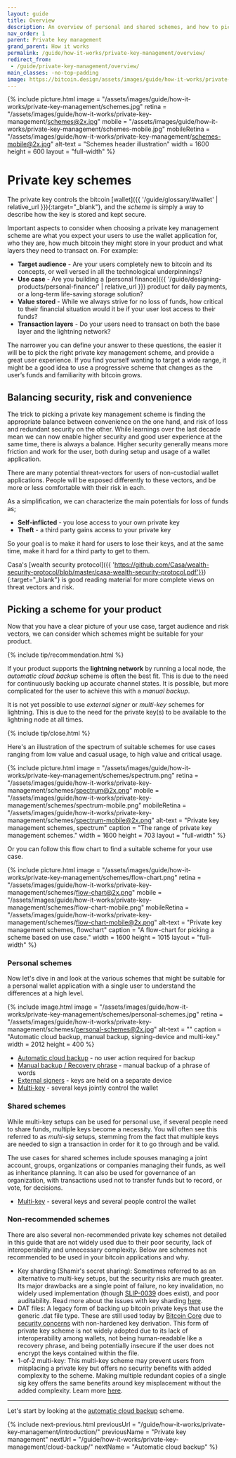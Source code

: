 ```yaml
---
layout: guide
title: Overview
description: An overview of personal and shared schemes, and how to pick one for your product depending on your use case.
nav_order: 1
parent: Private key management
grand_parent: How it works
permalink: /guide/how-it-works/private-key-management/overview/
redirect_from:
 - /guide/private-key-management/overview/
main_classes: -no-top-padding
image: https://bitcoin.design/assets/images/guide/how-it-works/private-key-management/schemes/page-private-key-schemes.jpg
---
```


<!--

Editor's notes

An overview of what different private key management schemes there are, and how to choose one depending on use case.

Illustration sources

https://www.figma.com/community/file/995256542920917246/BDG---Private-key-management-illustrations

-->

{% include picture.html
   image = "/assets/images/guide/how-it-works/private-key-management/schemes.jpg"
   retina = "/assets/images/guide/how-it-works/private-key-management/schemes@2x.jpg"
   mobile = "/assets/images/guide/how-it-works/private-key-management/schemes-mobile.jpg"
   mobileRetina = "/assets/images/guide/how-it-works/private-key-management/schemes-mobile@2x.jpg"
   alt-text = "Schemes header illustration"
   width = 1600
   height = 600
   layout = "full-width"
%}

# Private key schemes
The private key controls the bitcoin [wallet]({{ '/guide/glossary/#wallet' | relative_url }}){:target="_blank"}, and the *scheme* is simply a way to describe how the key is stored and kept secure.

Important aspects to consider when choosing a private key management scheme are what you expect your users to use the wallet application for, who they are, how much bitcoin they might store in your product and what layers they need to transact on. For example:


* **Target audience** - Are your users completely new to bitcoin and its concepts, or well versed in all the technological underpinnings?
* **Use case** - Are you building a [personal finance]({{ '/guide/designing-products/personal-finance/' | relative_url }}) product for daily payments, or a long-term life-saving storage solution?
* **Value stored** - While we always strive for no loss of funds, how critical to their financial situation would it be if your user lost access to their funds?
* **Transaction layers** - Do your users need to transact on both the base layer and the lightning network?


The narrower you can define your answer to these questions, the easier it will be to pick the right private key management scheme, and provide a great user experience. If you find yourself wanting to target a wide range, it might be a good idea to use a progressive scheme that changes as the user’s funds and familiarity with bitcoin grows.

## Balancing security, risk and convenience

The trick to picking a private key management scheme is finding the appropriate balance between convenience on the one hand, and risk of loss and redundant security on the other. While learnings over the last decade mean we can now enable higher security and good user experience at the same time, there is always a balance. Higher security generally means more friction and work for the user, both during setup and usage of a wallet application.

There are many potential threat-vectors for users of non-custodial wallet applications. People will be exposed differently to these vectors, and be more or less comfortable with their risk in each.

As a simplification, we can characterize the main potentials for loss of funds as;

* **Self-inflicted** - you lose access to your own private key
* **Theft** - a third party gains access to your private key

So your goal is to make it hard for users to lose their keys, and at the same time, make it hard for a third party to get to them.

Casa's [wealth security protocol]({{ 'https://github.com/Casa/wealth-security-protocol/blob/master/casa-wealth-security-protocol.pdf'}}){:target="_blank"} is good reading material for more complete views on threat vectors and risk.

## Picking a scheme for your product

Now that you have a clear picture of your use case, target audience and risk vectors, we can consider which schemes might be suitable for your product.

{% include tip/recommendation.html %}

If your product supports the **lightning network** by running a local node, the *automatic cloud backup* scheme is often the best fit. This is due to the need for continuously backing up accurate channel states. It is possible, but more complicated for the user to achieve this with a *manual backup*.

It is not yet possible to use *external signer* or *multi-key* schemes for lightning. This is due to the need for the private key(s) to be available to the lightning node at all times.

{% include tip/close.html %}

Here's an illustration of the spectrum of suitable schemes for use cases ranging from low value and casual usage, to high value and critical usage.

{% include picture.html
   image = "/assets/images/guide/how-it-works/private-key-management/schemes/spectrum.png"
   retina = "/assets/images/guide/how-it-works/private-key-management/schemes/spectrum@2x.png"
   mobile = "/assets/images/guide/how-it-works/private-key-management/schemes/spectrum-mobile.png"
   mobileRetina = "/assets/images/guide/how-it-works/private-key-management/schemes/spectrum-mobile@2x.png"
   alt-text = "Private key management schemes, spectrum"
   caption = "The range of private key management schemes."
   width = 1600
   height = 703
   layout = "full-width"
%}

Or you can follow this flow chart to find a suitable scheme for your use case.

{% include picture.html
   image = "/assets/images/guide/how-it-works/private-key-management/schemes/flow-chart.png"
   retina = "/assets/images/guide/how-it-works/private-key-management/schemes/flow-chart@2x.png"
   mobile = "/assets/images/guide/how-it-works/private-key-management/schemes/flow-chart-mobile.png"
   mobileRetina = "/assets/images/guide/how-it-works/private-key-management/schemes/flow-chart-mobile@2x.png"
   alt-text = "Private key management schemes, flowchart"
   caption = "A flow-chart for picking a scheme based on use case."
   width = 1600
   height = 1015
   layout = "full-width"
%}

### Personal schemes

Now let's dive in and look at the various schemes that might be suitable for a personal wallet application with a single user to understand the differences at a high level.

{% include image.html
   image = "/assets/images/guide/how-it-works/private-key-management/schemes/personal-schemes.jpg"
   retina = "/assets/images/guide/how-it-works/private-key-management/schemes/personal-schemes@2x.jpg"
   alt-text = ""
   caption = "Automatic cloud backup, manual backup, signing-device and multi-key."
   width = 2012
   height = 400
%}

- [Automatic cloud backup](/guide/how-it-works/private-key-management/cloud-backup/) - no user action required for backup
- [Manual backup / Recovery phrase](/guide/how-it-works/private-key-management/manual-backup/) - manual backup of a phrase of words
- [External signers](/guide/how-it-works/private-key-management/external-signers/) - keys are held on a separate device
- [Multi-key](/guide/how-it-works/private-key-management/multi-key/) - several keys jointly control the wallet

### Shared schemes

While multi-key setups can be used for personal use, if several people need to share funds, multiple keys become a necessity. You will often see this referred to as *multi-sig* setups, stemming from the fact that multiple keys are needed to sign a transaction in order for it to go through and be valid.

The use cases for shared schemes include spouses managing a joint account, groups, organizations or companies managing their funds, as well as inheritance planning. It can also be used for governance of an organization, with transactions used not to transfer funds but to record, or vote, for decisions.

- [Multi-key](/guide/how-it-works/private-key-management/multi-key/) - several keys and several people control the wallet

### Non-recommended schemes

There are also several non-recommended private key schemes not detailed in this guide that are not widely used due to their poor security, lack of interoperability and unnecessary complexity. Below are schemes not recommended to be used in your bitcoin applications and why.

- Key sharding (Shamir's secret sharing): Sometimes referred to as an alternative to multi-key setups, but the security risks are much greater. Its major drawbacks are a single point of failure, no key invalidation, no widely used implementation (though [SLIP-0039](https://github.com/satoshilabs/slips/blob/master/slip-0039.md) does exist), and poor auditability. Read more about the issues with key sharding [here](https://docs.keys.casa/wealth-security-protocol/rejected-key-schemes/key-sharding-shamirs-secret-sharing).
- DAT files: A legacy form of backing up bitcoin private keys that use the generic .dat file type. These are still used today by [Bitcoin Core](https://bitcoincore.org/) due to [security concerns](https://bitcoin.stackexchange.com/questions/92716/why-keys-generated-in-bitcoin-core-mismatch-that-from-online-generators-despite) with non-hardened key derivation. This form of private key scheme is not widely adopted due to its lack of interoperability among wallets, not being human-readable like a recovery phrase, and being potentially insecure if the user does not encrypt the keys contained within the file.
- 1-of-2 multi-key: This multi-key scheme may prevent users from misplacing a private key but offers no security benefits with added complexity to the scheme. Making multiple redundant copies of a single sig key offers the same benefits around key misplacement without the added complexity. Learn more [here](https://docs.keys.casa/wealth-security-protocol/rejected-key-schemes/1-of-2).

---

Let's start by looking at the [automatic cloud backup](/guide/how-it-works/private-key-management/cloud-backup/) scheme.

{% include next-previous.html
   previousUrl = "/guide/how-it-works/private-key-management/introduction/"
   previousName = "Private key management"
   nextUrl = "/guide/how-it-works/private-key-management/cloud-backup/"
   nextName = "Automatic cloud backup"
%}
